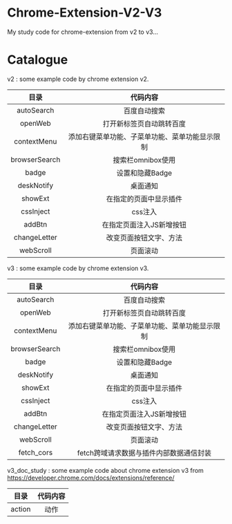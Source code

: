 # Chrome-Extension-V2-V3
My study code for chrome-extension from v2 to v3...

# Catalogue

v2 : some example code by chrome extension v2.

  | 目录  | 代码内容 |
  | :----:  | :----: |
  | autoSearch  | 百度自动搜索 |
  | openWeb  | 打开新标签页自动跳转百度 |
  | contextMenu | 添加右键菜单功能、子菜单功能、菜单功能显示限制|
  | browserSearch | 搜索栏omnibox使用|
  | badge | 设置和隐藏Badge|
  | deskNotify | 桌面通知|
  | showExt | 在指定的页面中显示插件|
  | cssInject | css注入|
  | addBtn | 在指定页面注入JS新增按钮|
  | changeLetter | 改变页面按钮文字、方法|
  | webScroll | 页面滚动|

v3 : some example code by chrome extension v3.

  | 目录  | 代码内容 |
  | :----:  | :----: |
  | autoSearch | 百度自动搜索 |
  | openWeb | 打开新标签页自动跳转百度|
  | contextMenu | 添加右键菜单功能、子菜单功能、菜单功能显示限制|
  | browserSearch | 搜索栏omnibox使用|
  | badge | 设置和隐藏Badge|
  | deskNotify | 桌面通知|
  | showExt | 在指定的页面中显示插件|
  | cssInject | css注入|
  | addBtn | 在指定页面注入JS新增按钮|
  | changeLetter | 改变页面按钮文字、方法|
  | webScroll | 页面滚动|
  | fetch_cors | fetch跨域请求数据与插件内部数据通信封装|

v3_doc_study : some example code about chrome extension v3 from https://developer.chrome.com/docs/extensions/reference/

  | 目录  | 代码内容 |
  | :----:  | :----: |
  | action | 动作 |
